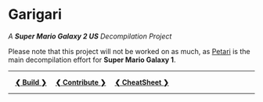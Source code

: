 # Garigari

*A **Super Mario Galaxy 2 US** Decompilation Project*

Please note that this project will not be worked on as much, as [Petari](https://github.com/shibbo/Petari) is the main decompilation effort for **Super Mario Galaxy 1**.

---

 **[❮ Build ❯][Build]**
 **[❮ Contribute ❯][Contribute]**
 **[❮ CheatSheet ❯][CheatSheet]**

---

[Contribute]: docs/CONTRIBUTING.md
[CheatSheet]: docs/CHEATSHEET.md
[Build]: docs/Build.md